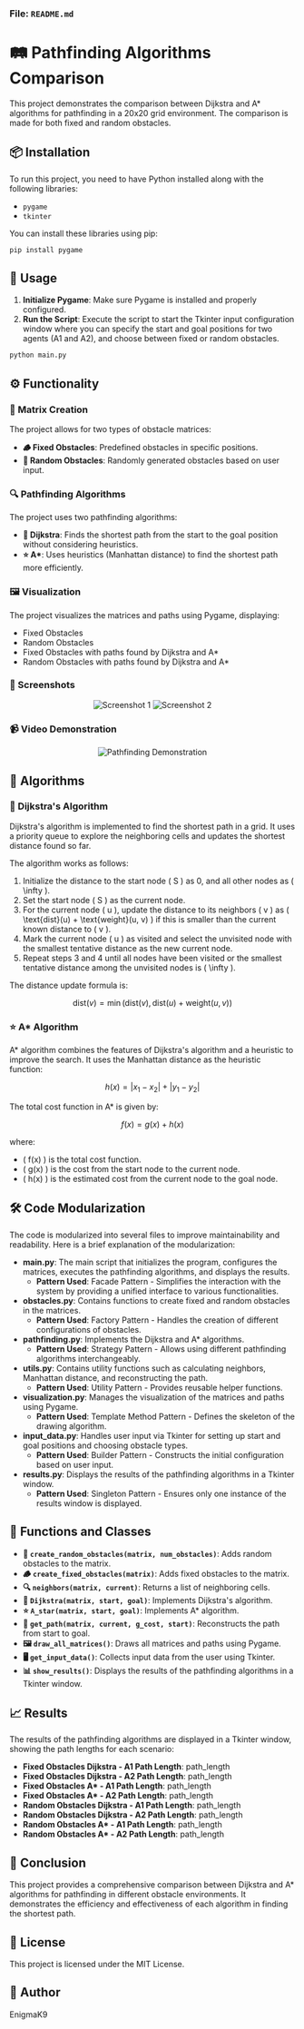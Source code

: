 ### File: `README.md`

# 🛤️ Pathfinding Algorithms Comparison

This project demonstrates the comparison between Dijkstra and A\* algorithms for pathfinding in a 20x20 grid environment. The comparison is made for both fixed and random obstacles.

## 📦 Installation

To run this project, you need to have Python installed along with the following libraries:

- `pygame`
- `tkinter`

You can install these libraries using pip:

```bash
pip install pygame
```

## 🚀 Usage

1. **Initialize Pygame**: Make sure Pygame is installed and properly configured.
2. **Run the Script**: Execute the script to start the Tkinter input configuration window where you can specify the start and goal positions for two agents (A1 and A2), and choose between fixed or random obstacles.

```bash
python main.py
```

## ⚙️ Functionality

### 🧩 Matrix Creation

The project allows for two types of obstacle matrices:

- **🪵 Fixed Obstacles**: Predefined obstacles in specific positions.
- **🎲 Random Obstacles**: Randomly generated obstacles based on user input.

### 🔍 Pathfinding Algorithms

The project uses two pathfinding algorithms:

- **🔄 Dijkstra**: Finds the shortest path from the start to the goal position without considering heuristics.
- **⭐ A\***: Uses heuristics (Manhattan distance) to find the shortest path more efficiently.

### 🖼️ Visualization

The project visualizes the matrices and paths using Pygame, displaying:

- Fixed Obstacles
- Random Obstacles
- Fixed Obstacles with paths found by Dijkstra and A\*
- Random Obstacles with paths found by Dijkstra and A\*

### 📸 Screenshots

<p align="center">
  <img src="media/screenshot.png" alt="Screenshot 1">
  <img src="media/screenshot2.png" alt="Screenshot 2">
</p>

### 📹 Video Demonstration

<p align="center">
  <img src="media/pathfinding.gif" alt="Pathfinding Demonstration">
</p>

## 🧮 Algorithms

### 🔄 Dijkstra's Algorithm

Dijkstra's algorithm is implemented to find the shortest path in a grid. It uses a priority queue to explore the neighboring cells and updates the shortest distance found so far.

The algorithm works as follows:

1. Initialize the distance to the start node \( S \) as 0, and all other nodes as \( \infty \).
2. Set the start node \( S \) as the current node.
3. For the current node \( u \), update the distance to its neighbors \( v \) as \( \text{dist}(u) + \text{weight}(u, v) \) if this is smaller than the current known distance to \( v \).
4. Mark the current node \( u \) as visited and select the unvisited node with the smallest tentative distance as the new current node.
5. Repeat steps 3 and 4 until all nodes have been visited or the smallest tentative distance among the unvisited nodes is \( \infty \).

The distance update formula is:

$$
\text{dist}(v) = \min(\text{dist}(v), \text{dist}(u) + \text{weight}(u, v))
$$

### ⭐ A\* Algorithm

A\* algorithm combines the features of Dijkstra's algorithm and a heuristic to improve the search. It uses the Manhattan distance as the heuristic function:

$$
h(x) = |x_1 - x_2| + |y_1 - y_2|
$$

The total cost function in A\* is given by:

$$
f(x) = g(x) + h(x)
$$

where:

- \( f(x) \) is the total cost function.
- \( g(x) \) is the cost from the start node to the current node.
- \( h(x) \) is the estimated cost from the current node to the goal node.

## 🛠️ Code Modularization

The code is modularized into several files to improve maintainability and readability. Here is a brief explanation of the modularization:

- **main.py**: The main script that initializes the program, configures the matrices, executes the pathfinding algorithms, and displays the results.
  - **Pattern Used**: Facade Pattern - Simplifies the interaction with the system by providing a unified interface to various functionalities.
- **obstacles.py**: Contains functions to create fixed and random obstacles in the matrices.
  - **Pattern Used**: Factory Pattern - Handles the creation of different configurations of obstacles.
- **pathfinding.py**: Implements the Dijkstra and A\* algorithms.
  - **Pattern Used**: Strategy Pattern - Allows using different pathfinding algorithms interchangeably.
- **utils.py**: Contains utility functions such as calculating neighbors, Manhattan distance, and reconstructing the path.
  - **Pattern Used**: Utility Pattern - Provides reusable helper functions.
- **visualization.py**: Manages the visualization of the matrices and paths using Pygame.
  - **Pattern Used**: Template Method Pattern - Defines the skeleton of the drawing algorithm.
- **input_data.py**: Handles user input via Tkinter for setting up start and goal positions and choosing obstacle types.
  - **Pattern Used**: Builder Pattern - Constructs the initial configuration based on user input.
- **results.py**: Displays the results of the pathfinding algorithms in a Tkinter window.
  - **Pattern Used**: Singleton Pattern - Ensures only one instance of the results window is displayed.

## 🧮 Functions and Classes

- **🔄 `create_random_obstacles(matrix, num_obstacles)`**: Adds random obstacles to the matrix.
- **🪵 `create_fixed_obstacles(matrix)`**: Adds fixed obstacles to the matrix.
- **🔍 `neighbors(matrix, current)`**: Returns a list of neighboring cells.
- **🔄 `Dijkstra(matrix, start, goal)`**: Implements Dijkstra's algorithm.
- **⭐ `A_star(matrix, start, goal)`**: Implements A\* algorithm.
- **🔗 `get_path(matrix, current, g_cost, start)`**: Reconstructs the path from start to goal.
- **🖼️ `draw_all_matrices()`**: Draws all matrices and paths using Pygame.
- **🖥️ `get_input_data()`**: Collects input data from the user using Tkinter.
- **📊 `show_results()`**: Displays the results of the pathfinding algorithms in a Tkinter window.

## 📈 Results

The results of the pathfinding algorithms are displayed in a Tkinter window, showing the path lengths for each scenario:

- **Fixed Obstacles Dijkstra - A1 Path Length**: path_length
- **Fixed Obstacles Dijkstra - A2 Path Length**: path_length
- **Fixed Obstacles A\* - A1 Path Length**: path_length
- **Fixed Obstacles A\* - A2 Path Length**: path_length
- **Random Obstacles Dijkstra - A1 Path Length**: path_length
- **Random Obstacles Dijkstra - A2 Path Length**: path_length
- **Random Obstacles A\* - A1 Path Length**: path_length
- **Random Obstacles A\* - A2 Path Length**: path_length

## 📜 Conclusion

This project provides a comprehensive comparison between Dijkstra and A\* algorithms for pathfinding in different obstacle environments. It demonstrates the efficiency and effectiveness of each algorithm in finding the shortest path.

## 📄 License

This project is licensed under the MIT License.

## 👤 Author

EnigmaK9
